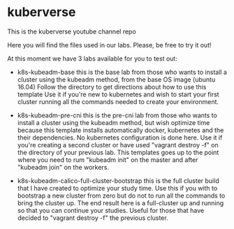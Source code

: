 # kuberverse
This is the kuberverse youtube channel repo

Here you will find the files used in our labs. Please, be free to try it out!

At this moment we have 3 labs available for you to test out:

- k8s-kubeadm-base
  this is the base lab from those who wants to install a cluster using the kubeadm method, from the base OS image (ubuntu 16.04)
  Follow the directory to get directions about how to use this template
  Use it if you're new to kubernetes and wish to start your first cluster running all the commands needed to create your environment.

- k8s-kubeadm-pre-cni
  this is the pre-cni lab from those who wants to install a cluster using the kubeadm method, but wish optimize time because this template 
  installs automatically docker, kubernetes and the their dependencies. No kubernetes configuration is done here.
  Use it if you're creating a second cluster or have used "vagrant destroy -f" on the directory of your previous lab. This templates goes
  up to the point where you need to rum "kubeadm init" on the master and after "kubeadm join" on the workers.

- k8s-kubeadm-calico-full-cluster-bootstrap
  this is the full cluster build that I have created to optimize your study time. Use this if you with to bootstrap a new cluster from zero
  but do not to run all the commands to bring the cluster up. The end result here is a full-cluster up and running so that you can continue
  your studies. Useful for those that have decided to "vagrant destroy -f" the previous cluster.



